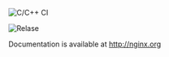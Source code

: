 ![C/C++ CI](https://github.com/jesset/nginx/workflows/C/C++%20CI/badge.svg)

![Relase](https://github.com/jesset/nginx/workflows/Relase/badge.svg)



Documentation is available at http://nginx.org

